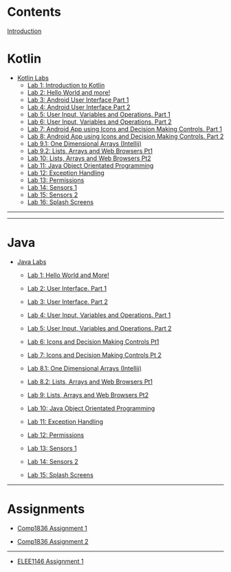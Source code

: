 # Contents

[Introduction](Introduction.md)

# Kotlin

- [Kotlin Labs]()
  - [Lab 1: Introduction to Kotlin](Kotlin/Lab_1/Lab_1.md)
  - [Lab 2: Hello World and more!](Kotlin/Lab_2/2_Kotlin_Intro.md)
  - [Lab 3: Android User Interface Part 1]()
  - [Lab 4: Android User Interface Part 2]()
  - [Lab 5: User Input, Variables and Operations. Part 1]()
  - [Lab 6: User Input, Variables and Operations. Part 2]()
  - [Lab 7: Android App using Icons and Decision Making Controls. Part 1]()
  - [Lab 8: Android App using Icons and Decision Making Controls. Part 2]()
  - [Lab 9.1: One Dimensional Arrays (Intellij)]()
  - [Lab 9.2: Lists, Arrays and Web Browsers Pt1]()
  - [Lab 10: Lists, Arrays and Web Browsers Pt2 ]()
  - [Lab 11: Java Object Orientated Programming]()
  - [Lab 12: Exception Handling]()
  - [Lab 13: Permissions]()
  - [Lab 14: Sensors 1]()
  - [Lab 15: Sensors 2]()
  - [Lab 16: Splash Screens]()

-----------
-----------
# Java


- [Java Labs]() 
  - [Lab 1: Hello World and More!](Java/Lab_1/Lab_1.md)

  - [Lab 2: User Interface. Part 1]()

  - [Lab 3: User Interface. Part 2]()

  - [Lab 4: User Input, Variables and Operations. Part 1]()

  - [Lab 5: User Input, Variables and Operations. Part 2]()

  - [Lab 6: Icons and Decision Making Controls Pt1 ]()

  - [Lab 7: Icons and Decision Making Controls Pt 2 ]()

  - [Lab 8.1: One Dimensional Arrays (Intellij)]()

  - [Lab 8.2: Lists, Arrays and Web Browsers Pt1]()

  - [Lab 9: Lists, Arrays and Web Browsers Pt2 ]()

  - [Lab 10: Java Object Orientated Programming]()

  - [Lab 11: Exception Handling]()

  - [Lab 12: Permissions]()

  - [Lab 13: Sensors 1]()

  - [Lab 14: Sensors 2]()

  - [Lab 15: Splash Screens]()

------

# Assignments

- [Comp1836 Assignment 1]()

- [Comp1836 Assignment 2]()

------

- [ELEE1146 Assignment 1]()